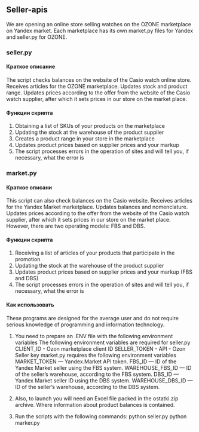 ## Seller-apis
We are opening an online store selling watches on the OZONE marketplace on Yandex market.
Each marketplace has its own market.py files for Yandex and seller.py for OZONE.

### seller.py
#### Краткое описание
The script checks balances on the website of the Casio watch online store. Receives articles for the OZONE marketplace. Updates stock and product range. Updates prices according to the offer from the website of the Casio watch supplier, after which it sets prices in our store on the market place.
#### Функции скрипта
1. Obtaining a list of SKUs of your products on the marketplace
2. Updating the stock at the warehouse of the product supplier
3. Creates a product range in your store in the marketplace
4. Updates product prices based on supplier prices and your markup
5. The script processes errors in the operation of sites and will tell you, if necessary, what the error is

### market.py
#### Краткое описани
This script can also check balances on the Casio website. Receives articles for the Yandex Market marketplace. Updates balances and nomenclature. Updates prices according to the offer from the website of the Casio watch supplier, after which it sets prices in our store on the market place. However, there are two operating models: FBS and DBS.
#### Функции скрипта
1. Receiving a list of articles of your products that participate in the promotion
2. Updating the stock at the warehouse of the product supplier
3. Updates product prices based on supplier prices and your markup (FBS and DBS)
4. The script processes errors in the operation of sites and will tell you, if necessary, what the error is

#### Как использовать
These programs are designed for the average user and do not require serious knowledge of programming and information technology.

1. You need to prepare an .ENV file with the following environment variables
The following environment variables are required for seller.py
    CLIENT_ID - Ozon marketplace client ID
    SELLER_TOKEN - API - Ozon Seller key
market.py requires the following environment variables
    MARKET_TOKEN — Yandex.Market API token.
    FBS_ID — ID of the Yandex Market seller using the FBS system.
    WAREHOUSE_FBS_ID — ID of the seller’s warehouse, according to the FBS system.
    DBS_ID — Yandex Market seller ID using the DBS system.
    WAREHOUSE_DBS_ID — ID of the seller’s warehouse, according to the DBS system.

2. Also, to launch you will need an Excel file packed in the ostatki.zip archive. Where information about product balances is contained.
3. Run the scripts with the following commands:
    python seller.py
    python marker.py